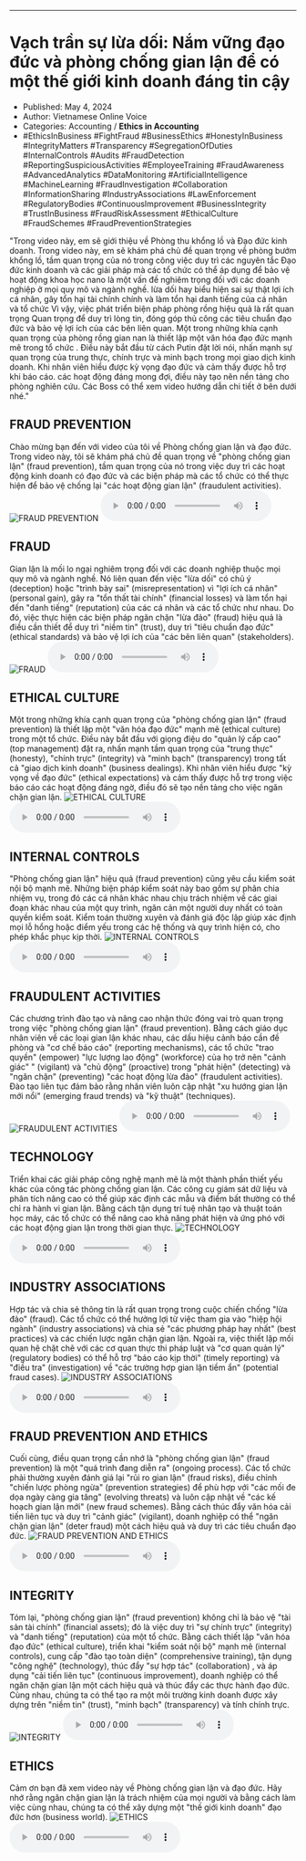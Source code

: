 
---

# Vạch trần sự lừa dối: Nắm vững đạo đức và phòng chống gian lận để có một thế giới kinh doanh đáng tin cậy

- Published: May 4, 2024
- Author: Vietnamese Online Voice
- Categories: Accounting / **Ethics in Accounting**
- #EthicsInBusiness #FightFraud #BusinessEthics #HonestyInBusiness #IntegrityMatters #Transparency #SegregationOfDuties #InternalControls #Audits #FraudDetection #ReportingSuspiciousActivities #EmployeeTraining #FraudAwareness #AdvancedAnalytics #DataMonitoring #ArtificialIntelligence #MachineLearning #FraudInvestigation #Collaboration #InformationSharing #IndustryAssociations #LawEnforcement #RegulatoryBodies #ContinuousImprovement #BusinessIntegrity #TrustInBusiness #FraudRiskAssessment #EthicalCulture #FraudSchemes #FraudPreventionStrategies

"Trong video này, em sẽ giới thiệu về Phòng thu khổng lồ và Đạo đức kinh doanh. Trong video này, em sẽ khám phá chủ đề quan trọng về phòng bướm khổng lồ, tầm quan trọng của nó trong công việc duy trì các nguyên tắc Đạo đức kinh doanh và các giải pháp mà các tổ chức có thể áp dụng để bảo vệ hoạt động khoa học nano là một vấn đề nghiêm trọng đối với các doanh nghiệp ở mọi quy mô và ngành nghề. lừa dối hay biểu hiện sai sự thật lợi ích cá nhân, gây tổn hại tài chính chính và làm tổn hại danh tiếng của cá nhân và tổ chức Vì vậy, việc phát triển biện pháp phòng rồng hiệu quả là rất quan trọng Quan trọng để duy trì lòng tin, đóng góp thủ công các tiêu chuẩn đạo đức và bảo vệ lợi ích của các bên liên quan. Một trong những khía cạnh quan trọng của phòng rồng gian nan là thiết lập một văn hóa đạo đức mạnh mẽ trong tổ chức . Điều này bắt đầu từ cách Putin đặt lời nói, nhấn mạnh sự quan trọng của trung thực, chính trực và minh bạch trong mọi giao dịch kinh doanh. Khi nhân viên hiểu được kỳ vọng đạo đức và cảm thấy được hỗ trợ khi báo cáo. các hoạt động đáng mong đợi, điều này tạo nên nền tảng cho phòng nghiên cứu. Các Boss có thể xem video hướng dẫn chi tiết ở bên dưới nhé."


## FRAUD PREVENTION

Chào mừng bạn đến với video của tôi về Phòng chống gian lận và đạo đức. Trong video này, tôi sẽ khám phá chủ đề quan trọng về "phòng chống gian lận" (fraud prevention), tầm quan trọng của nó trong việc duy trì các hoạt động kinh doanh có đạo đức và các biện pháp mà các tổ chức có thể thực hiện để bảo vệ chống lại "các hoạt động gian lận" (fraudulent activities).
![FRAUD PREVENTION](https://http-archiver-apis-production-80.schnworks.com/storage/images/transitions/2024-05-04/transition--15475329464-Montserrat-Bold-9C27B0.jpg)
<audio controls>
    <source src="https://http-archiver-apis-production-80.schnworks.com/storage/storage/audio/file-17108635603.mp3" type="audio/mpeg">
</audio>



## FRAUD

Gian lận là mối lo ngại nghiêm trọng đối với các doanh nghiệp thuộc mọi quy mô và ngành nghề. Nó liên quan đến việc "lừa dối" có chủ ý (deception) hoặc "trình bày sai" (misrepresentation) vì "lợi ích cá nhân" (personal gain), gây ra "tổn thất tài chính" (financial losses) và làm tổn hại đến "danh tiếng" (reputation) của các cá nhân và các tổ chức như nhau. Do đó, việc thực hiện các biện pháp ngăn chặn "lừa đảo" (fraud) hiệu quả là điều cần thiết để duy trì "niềm tin" (trust), duy trì "tiêu chuẩn đạo đức" (ethical standards) và bảo vệ lợi ích của "các bên liên quan" (stakeholders).
![FRAUD](https://http-archiver-apis-production-80.schnworks.com/storage/images/transitions/2024-05-04/transition-17795559218-Montserrat-Regular-1A237E.jpg)
<audio controls>
    <source src="https://http-archiver-apis-production-80.schnworks.com/storage/storage/audio/file-5830664343.mp3" type="audio/mpeg">
</audio>



## ETHICAL CULTURE

Một trong những khía cạnh quan trọng của "phòng chống gian lận" (fraud prevention) là thiết lập một "văn hóa đạo đức" mạnh mẽ (ethical culture) trong một tổ chức. Điều này bắt đầu với giọng điệu do "quản lý cấp cao" (top management) đặt ra, nhấn mạnh tầm quan trọng của "trung thực" (honesty), "chính trực" (integrity) và "minh bạch" (transparency) trong tất cả "giao dịch kinh doanh" (business dealings). Khi nhân viên hiểu được "kỳ vọng về đạo đức" (ethical expectations) và cảm thấy được hỗ trợ trong việc báo cáo các hoạt động đáng ngờ, điều đó sẽ tạo nền tảng cho việc ngăn chặn gian lận.
![ETHICAL CULTURE](https://http-archiver-apis-production-80.schnworks.com/storage/images/transitions/2024-05-04/transition--2604100237-Montserrat-Regular-4A148C.jpg)
<audio controls>
    <source src="https://http-archiver-apis-production-80.schnworks.com/storage/storage/audio/file-16638153094.mp3" type="audio/mpeg">
</audio>



## INTERNAL CONTROLS

"Phòng chống gian lận" hiệu quả (fraud prevention) cũng yêu cầu kiểm soát nội bộ mạnh mẽ. Những biện pháp kiểm soát này bao gồm sự phân chia nhiệm vụ, trong đó các cá nhân khác nhau chịu trách nhiệm về các giai đoạn khác nhau của một quy trình, ngăn cản một người duy nhất có toàn quyền kiểm soát. Kiểm toán thường xuyên và đánh giá độc lập giúp xác định mọi lỗ hổng hoặc điểm yếu trong các hệ thống và quy trình hiện có, cho phép khắc phục kịp thời.
![INTERNAL CONTROLS](https://http-archiver-apis-production-80.schnworks.com/storage/images/transitions/2024-05-04/transition--41822909456-Montserrat-Medium-4A148C.jpg)
<audio controls>
    <source src="https://http-archiver-apis-production-80.schnworks.com/storage/storage/audio/file-5447484264.mp3" type="audio/mpeg">
</audio>



## FRAUDULENT ACTIVITIES

Các chương trình đào tạo và nâng cao nhận thức đóng vai trò quan trọng trong việc "phòng chống gian lận" (fraud prevention). Bằng cách giáo dục nhân viên về các loại gian lận khác nhau, các dấu hiệu cảnh báo cần đề phòng và "cơ chế báo cáo" (reporting mechanisms), các tổ chức "trao quyền" (empower) "lực lượng lao động" (workforce) của họ trở nên "cảnh giác" " (vigilant) và "chủ động" (proactive) trong "phát hiện" (detecting) và "ngăn chặn" (preventing) "các hoạt động lừa đảo" (fraudulent activities). Đào tạo liên tục đảm bảo rằng nhân viên luôn cập nhật "xu hướng gian lận mới nổi" (emerging fraud trends) và "kỹ thuật" (techniques).
![FRAUDULENT ACTIVITIES](https://http-archiver-apis-production-80.schnworks.com/storage/images/transitions/2024-05-04/transition-30015790316-Montserrat-Black-7B1FA2.jpg)
<audio controls>
    <source src="https://http-archiver-apis-production-80.schnworks.com/storage/storage/audio/file-1252658253.mp3" type="audio/mpeg">
</audio>



## TECHNOLOGY

Triển khai các giải pháp công nghệ mạnh mẽ là một thành phần thiết yếu khác của công tác phòng chống gian lận. Các công cụ giám sát dữ liệu và phân tích nâng cao có thể giúp xác định các mẫu và điểm bất thường có thể chỉ ra hành vi gian lận. Bằng cách tận dụng trí tuệ nhân tạo và thuật toán học máy, các tổ chức có thể nâng cao khả năng phát hiện và ứng phó với các hoạt động gian lận trong thời gian thực.
![TECHNOLOGY](https://http-archiver-apis-production-80.schnworks.com/storage/images/transitions/2024-05-04/transition-26890467142-Montserrat-Thin-004895.jpg)
<audio controls>
    <source src="https://http-archiver-apis-production-80.schnworks.com/storage/storage/audio/file-18278292477.mp3" type="audio/mpeg">
</audio>



## INDUSTRY ASSOCIATIONS

Hợp tác và chia sẻ thông tin là rất quan trọng trong cuộc chiến chống "lừa đảo" (fraud). Các tổ chức có thể hưởng lợi từ việc tham gia vào "hiệp hội ngành" (industry associations) và chia sẻ "các phương pháp hay nhất" (best practices) và các chiến lược ngăn chặn gian lận. Ngoài ra, việc thiết lập mối quan hệ chặt chẽ với các cơ quan thực thi pháp luật và "cơ quan quản lý" (regulatory bodies) có thể hỗ trợ "báo cáo kịp thời" (timely reporting) và "điều tra" (investigation) về "các trường hợp gian lận tiềm ẩn" (potential fraud cases).
![INDUSTRY ASSOCIATIONS](https://http-archiver-apis-production-80.schnworks.com/storage/images/transitions/2024-05-04/transition--16515119798-Montserrat-ExtraBold-1A237E.jpg)
<audio controls>
    <source src="https://http-archiver-apis-production-80.schnworks.com/storage/storage/audio/file-9891884217.mp3" type="audio/mpeg">
</audio>



## FRAUD PREVENTION AND ETHICS

Cuối cùng, điều quan trọng cần nhớ là "phòng chống gian lận" (fraud prevention) là một "quá trình đang diễn ra" (ongoing process). Các tổ chức phải thường xuyên đánh giá lại "rủi ro gian lận" (fraud risks), điều chỉnh "chiến lược phòng ngừa" (prevention strategies) để phù hợp với "các mối đe dọa ngày càng gia tăng" (evolving threats) và luôn cập nhật về "các kế hoạch gian lận mới" (new fraud schemes). Bằng cách thúc đẩy văn hóa cải tiến liên tục và duy trì "cảnh giác" (vigilant), doanh nghiệp có thể "ngăn chặn gian lận" (deter fraud) một cách hiệu quả và duy trì các tiêu chuẩn đạo đức.
![FRAUD PREVENTION AND ETHICS](https://http-archiver-apis-production-80.schnworks.com/storage/images/transitions/2024-05-04/transition-1472193275-Montserrat-SemiBold-512DA8.jpg)
<audio controls>
    <source src="https://http-archiver-apis-production-80.schnworks.com/storage/storage/audio/file-1240386293.mp3" type="audio/mpeg">
</audio>



## INTEGRITY

Tóm lại, "phòng chống gian lận" (fraud prevention) không chỉ là bảo vệ "tài sản tài chính" (financial assets); đó là việc duy trì "sự chính trực" (integrity) và "danh tiếng" (reputation) của một tổ chức. Bằng cách thiết lập "văn hóa đạo đức" (ethical culture), triển khai "kiểm soát nội bộ" mạnh mẽ (internal controls), cung cấp "đào tạo toàn diện" (comprehensive training), tận dụng "công nghệ" (technology), thúc đẩy "sự hợp tác" (collaboration) , và áp dụng "cải tiến liên tục" (continuous improvement), doanh nghiệp có thể ngăn chặn gian lận một cách hiệu quả và thúc đẩy các thực hành đạo đức. Cùng nhau, chúng ta có thể tạo ra một môi trường kinh doanh được xây dựng trên "niềm tin" (trust), "minh bạch" (transparency) và tính chính trực.
![INTEGRITY](https://http-archiver-apis-production-80.schnworks.com/storage/images/transitions/2024-05-04/transition--65862734535-Montserrat-ExtraBold-512DA8.jpg)
<audio controls>
    <source src="https://http-archiver-apis-production-80.schnworks.com/storage/storage/audio/file-29326270765.mp3" type="audio/mpeg">
</audio>



## ETHICS

Cảm ơn bạn đã xem video này về Phòng chống gian lận và đạo đức. Hãy nhớ rằng ngăn chặn gian lận là trách nhiệm của mọi người và bằng cách làm việc cùng nhau, chúng ta có thể xây dựng một "thế giới kinh doanh" đạo đức hơn (business world).
![ETHICS](https://http-archiver-apis-production-80.schnworks.com/storage/images/transitions/2024-05-04/transition-15802352454-Montserrat-ExtraBold-303F9F.jpg)
<audio controls>
    <source src="https://http-archiver-apis-production-80.schnworks.com/storage/storage/audio/file-15742153339.mp3" type="audio/mpeg">
</audio>

